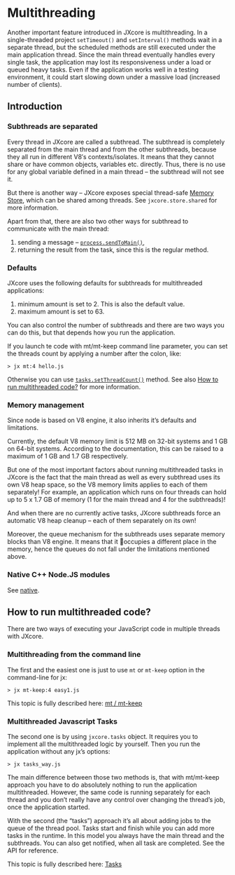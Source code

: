# Multithreading

Another important feature introduced in JXcore is multithreading.
In a single-threaded project `setTimeout()` and `setInterval()` methods wait in a separate thread,
but the scheduled methods are still executed under the main application thread.
Since the main thread eventually handles every single task, the application may lost its responsiveness under a load or queued heavy tasks.
Even if the application works well in a testing environment, it could start slowing down under a massive load (increased number of clients).

## Introduction

### Subthreads are separated

Every thread in JXcore are called a subthread. The subthread is completely separated from the main thread and from the other subthreads,
because they all run in different V8′s contexts/isolates. It means that they cannot share or have common objects, variables etc. directly.
Thus, there is no use for any global variable defined in a main thread – the subthread will not see it.

But there is another way – JXcore exposes special thread-safe [Memory Store](jxcore-store.html), which can be shared among threads. See `jxcore.store.shared` for more information.

Apart from that, there are also two other ways for subthread to communicate with the main thread:

1. sending a message – [`process.sendToMain()`](jxcore-thread.html#jxcore_thread_process_sendtomain_param),
2. returning the result from the task, since this is the regular method.

### Defaults

JXcore uses the following defaults for subthreads for multithreaded applications:

1. minimum amount is set to 2. This is also the default value.
2. maximum amount is set to 63.

You can also control the number of subthreads and there are two ways you can do this, but that depends how you run the application.

If you launch te code with mt/mt-keep command line parameter, you can set the threads count by applying a number after the colon, like:

    > jx mt:4 hello.js

Otherwise you can use [`tasks.setThreadCount()`](jxcore-tasks.html#jxcore_tasks_tasks_setthreadcount_value) method.
See also [How to run multithreaded code?](jxcore-feature-multithreading.html#jxcore_feature_multithreading_how_to_run_multithreaded_code) for more information.

### Memory management

Since node is based on V8 engine, it also inherits it’s defaults and limitations.

Currently, the default V8 memory limit is 512 MB on 32-bit systems and 1 GB on 64-bit systems.
According to the documentation, this can be raised to a maximum of 1 GB and 1.7 GB respectively.

But one of the most important factors about running multithreaded tasks in JXcore is the fact that the main thread
as well as every subthread uses its own V8 heap space, so the V8 memory limits applies to each of them separately!
For example, an application which runs on four threads can hold up to 5 x 1.7 GB of memory (1 for the main thread and 4 for the subthreads)!

And when there are no currently active tasks, JXcore subthreads force an automatic V8 heap cleanup – each of them separately on its own!

Moreover, the queue mechanism for the subthreads uses separate memory blocks than V8 engine.
It means that it occupies a different place in the memory, hence the queues do not fall under the limitations mentioned above.

### Native C++ Node.JS modules

See [native](https://github.com/Nubisa/jxdocs/tree/master/native).

## How to run multithreaded code?

There are two ways of executing your JavaScript code in multiple threads with JXcore.

### Multithreading from the command line

The first and the easiest one is just to use `mt` or `mt-keep` option in the command-line for jx:

    > jx mt-keep:4 easy1.js

This topic is fully described here: [mt / mt-keep](jxcore-command-mt.html)

### Multithreaded Javascript Tasks

The second one is by using `jxcore.tasks` object. It requires you to implement all the multithreaded logic by yourself.
Then you run the application without any jx’s options:

    > jx tasks_way.js

The main difference between those two methods is, that with mt/mt-keep approach you have to do absolutely nothing
to run the application multithreaded. However, the same code is running separately for each thread
and you don’t really have any control over changing the thread’s job, once the application started.

With the second (the “tasks”) approach it’s all about adding jobs to the queue of the thread pool.
Tasks start and finish while you can add more tasks in the runtime.
In this model you always have the main thread and the subthreads.
You can also get notified, when all task are completed.
See the API for reference.

This topic is fully described here: [Tasks](jxcore-tasks.html)

